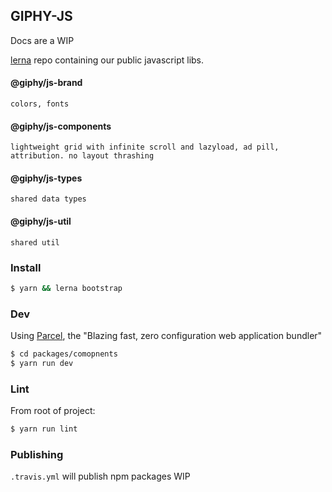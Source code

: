 ## GIPHY-JS

Docs are a WIP

[lerna](https://github.com/lerna/lerna) repo containing our public javascript libs.

#### @giphy/js-brand

    colors, fonts

#### @giphy/js-components

    lightweight grid with infinite scroll and lazyload, ad pill, attribution. no layout thrashing

#### @giphy/js-types

    shared data types

#### @giphy/js-util

    shared util

### Install

```sh
$ yarn && lerna bootstrap
```

### Dev

Using [Parcel](https://parceljs.org/), the "Blazing fast, zero configuration web application bundler"

```sh
$ cd packages/comopnents
$ yarn run dev
```

### Lint

From root of project:

```sh
$ yarn run lint
```

### Publishing

`.travis.yml` will publish npm packages WIP
